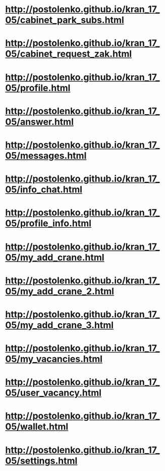 # http://postolenko.github.io/kran_17_05/cabinet_park_subs.html
# http://postolenko.github.io/kran_17_05/сabinet_request_zak.html
# http://postolenko.github.io/kran_17_05/profile.html
# http://postolenko.github.io/kran_17_05/answer.html
# http://postolenko.github.io/kran_17_05/messages.html
# http://postolenko.github.io/kran_17_05/info_chat.html
# http://postolenko.github.io/kran_17_05/profile_info.html
# http://postolenko.github.io/kran_17_05/my_add_crane.html
# http://postolenko.github.io/kran_17_05/my_add_crane_2.html
# http://postolenko.github.io/kran_17_05/my_add_crane_3.html
# http://postolenko.github.io/kran_17_05/my_vacancies.html
# http://postolenko.github.io/kran_17_05/user_vacancy.html
# http://postolenko.github.io/kran_17_05/wallet.html
# http://postolenko.github.io/kran_17_05/settings.html